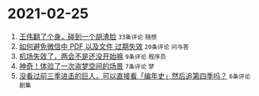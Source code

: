 # 2021-02-25

1. [王伟翻了个身，碰到一个胡渣脸](https://www.v2ex.com/t/756028) `33条评论` `随想`
1. [如何避免微信中 PDF 以及文件 过期失效](https://www.v2ex.com/t/756029) `20条评论` `问与答`
1. [机场失效了，两会不是还没开始嘛](https://www.v2ex.com/t/756039) `9条评论` `程序员`
1. [神奇！体验了一次盗梦空间的场景](https://www.v2ex.com/t/756034) `7条评论` `梦`
1. [没看过前三季进击的巨人，可以直接看「编年史」然后追第四季吗？](https://www.v2ex.com/t/756033) `6条评论` `剧集`
